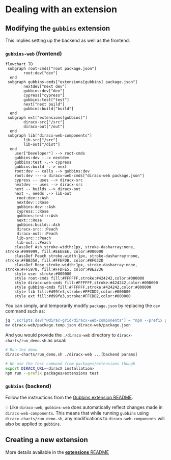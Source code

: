 # Dealing with an extension

## Modifying the `gubbins` extension

This implies setting up the backend as well as the frontend.

### `gubbins-web` (frontend)

```mermaid
flowchart TD
 subgraph root-cmds["root package.json"]
        root:dev["dev"]
  end
 subgraph gubbins-cmds["extensions[gubbins] package.json"]
        nextdev["next dev"]
        gubbins:dev["dev"]
        cypress["cypress"]
        gubbins:test["test"]
        next["next build"]
        gubbins:build["build"]
  end
 subgraph ext["extensions[gubbins]"]
        diracx-src["/src"]
        diracx-out["/out"]
  end
 subgraph lib["diracx-web-components"]
        lib-src["/src"]
        lib-out["/dist"]
  end
    user["Developer"] --> root-cmds
    gubbins:dev -.-> nextdev
    gubbins:test -.-> cypress
    gubbins:build -.-> next
    root:dev -- calls --> gubbins:dev
    root:dev ----x diracx-web-cmds["diracx-web package.json"]
    cypress -- uses --> diracx-src
    nextdev -- uses --> diracx-src
    next -- builds --> diracx-out
    next -. needs .-> lib-out
     root:dev:::Ash
     nextdev:::Rose
     gubbins:dev:::Ash
     cypress:::Rose
     gubbins:test:::Ash
     next:::Rose
     gubbins:build:::Ash
     diracx-src:::Peach
     diracx-out:::Peach
     lib-src:::Peach
     lib-out:::Peach
    classDef Ash stroke-width:1px, stroke-dasharray:none, stroke:#999999, fill:#EEEEEE, color:#000000
    classDef Peach stroke-width:1px, stroke-dasharray:none, stroke:#FBB35A, fill:#FFEFDB, color:#8F632D
    classDef Rose stroke-width:1px, stroke-dasharray:none, stroke:#FF5978, fill:#FFDFE5, color:#8E2236
    style user stroke:#000000
    style root-cmds fill:#FFFFFF,stroke:#424242,color:#000000
    style diracx-web-cmds fill:#FFFFFF,stroke:#424242,color:#000000
    style gubbins-cmds fill:#FFFFFF,stroke:#424242,color:#000000
    style lib fill:#d99fe3,stroke:#FFCDD2,color:#000000
    style ext fill:#d99fe3,stroke:#FFCDD2,color:#000000
```

You can simply, and temporarily modify `package.json` by replacing the `dev` command such as:

```bash
jq '.scripts.dev["@dirac-grid/diracx-web-components"] = "npm --prefix packages/extensions run dev"' diracx-web/package.json > diracx-web/package.temp.json
mv diracx-web/package.temp.json diracx-web/package.json
```

And you would provide the `./diracx-web` directory to `diracx-charts/run_demo.sh` as usual:

```bash
# Run the demo
diracx-charts/run_demo.sh ./diracx-web ...[backend params]

# We use the test command from packages/extensions though
export DIRACX_URL=<diracX installation>
npm run --prefix packages/extensions test
```

### `gubbins` (backend)

Follow the instructions from the [Gubbins extension README](https://github.com/DIRACGrid/diracx/tree/main/extensions#work-on-gubbins).

:bulb: Like `diracx-web`, `gubbins-web` does automatically reflect changes made in `diracx-web-components`. This means that while running `gubbins` using `diracx-charts/run_demo.sh`, any modifications to `diracx-web-components` will also be applied to `gubbins`.

## Creating a new extension

More details available in the [**extensions** README](/packages/extensions/README.md)